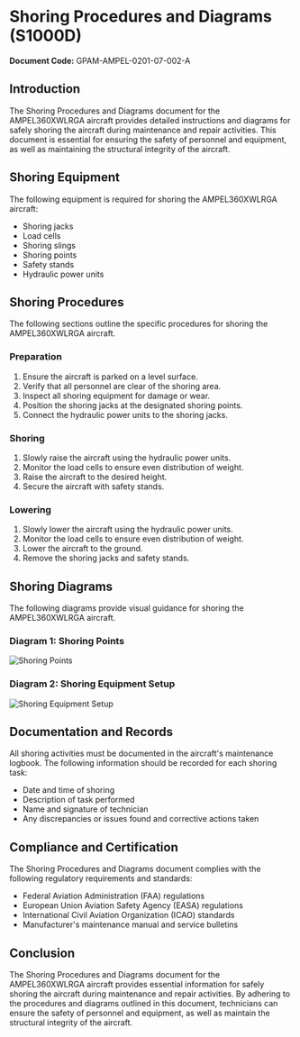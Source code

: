 # Shoring Procedures and Diagrams (S1000D)

**Document Code:** GPAM-AMPEL-0201-07-002-A

## Introduction

The Shoring Procedures and Diagrams document for the AMPEL360XWLRGA aircraft provides detailed instructions and diagrams for safely shoring the aircraft during maintenance and repair activities. This document is essential for ensuring the safety of personnel and equipment, as well as maintaining the structural integrity of the aircraft.

## Shoring Equipment

The following equipment is required for shoring the AMPEL360XWLRGA aircraft:

- Shoring jacks
- Load cells
- Shoring slings
- Shoring points
- Safety stands
- Hydraulic power units

## Shoring Procedures

The following sections outline the specific procedures for shoring the AMPEL360XWLRGA aircraft.

### Preparation

1. Ensure the aircraft is parked on a level surface.
2. Verify that all personnel are clear of the shoring area.
3. Inspect all shoring equipment for damage or wear.
4. Position the shoring jacks at the designated shoring points.
5. Connect the hydraulic power units to the shoring jacks.

### Shoring

1. Slowly raise the aircraft using the hydraulic power units.
2. Monitor the load cells to ensure even distribution of weight.
3. Raise the aircraft to the desired height.
4. Secure the aircraft with safety stands.

### Lowering

1. Slowly lower the aircraft using the hydraulic power units.
2. Monitor the load cells to ensure even distribution of weight.
3. Lower the aircraft to the ground.
4. Remove the shoring jacks and safety stands.

## Shoring Diagrams

The following diagrams provide visual guidance for shoring the AMPEL360XWLRGA aircraft.

### Diagram 1: Shoring Points

![Shoring Points](shoring_points.png)

### Diagram 2: Shoring Equipment Setup

![Shoring Equipment Setup](shoring_equipment_setup.png)

## Documentation and Records

All shoring activities must be documented in the aircraft's maintenance logbook. The following information should be recorded for each shoring task:

- Date and time of shoring
- Description of task performed
- Name and signature of technician
- Any discrepancies or issues found and corrective actions taken

## Compliance and Certification

The Shoring Procedures and Diagrams document complies with the following regulatory requirements and standards:

- Federal Aviation Administration (FAA) regulations
- European Union Aviation Safety Agency (EASA) regulations
- International Civil Aviation Organization (ICAO) standards
- Manufacturer's maintenance manual and service bulletins

## Conclusion

The Shoring Procedures and Diagrams document for the AMPEL360XWLRGA aircraft provides essential information for safely shoring the aircraft during maintenance and repair activities. By adhering to the procedures and diagrams outlined in this document, technicians can ensure the safety of personnel and equipment, as well as maintain the structural integrity of the aircraft.

